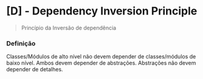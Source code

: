 # [D] - Dependency Inversion Principle 
> Princípio da Inversão de dependência

### Definição
Classes/Módulos de alto nível não devem depender de classes/módulos
de baixo nível. Ambos devem depender de abstrações. Abstrações não
devem depender de detalhes.